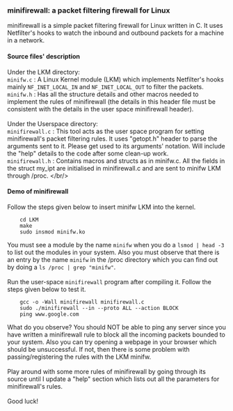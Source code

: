 ### minifirewall: a packet filtering firewall for Linux
minifirewall is a simple packet filtering firewall for Linux written in C. It uses Netfilter's hooks to watch the inbound
and outbound packets for a machine in a network.

#### Source files' description 
Under the LKM directory: <br/>
``minifw.c`` : A Linux Kernel module (LKM) which implements Netfilter's hooks mainly ``NF_INET_LOCAL_IN`` and 
``NF_INET_LOCAL_OUT`` to filter the packets. <br/>
``minifw.h`` : Has all the structure details and other macros needed to implement the rules of minifirewall (the details 
in this header file must be consistent with the details in the user space minifirewall header).
<br/>
<br/>
Under the Userspace directory: <br/>
``minifirewall.c`` : This tool acts as the user space program for setting minifirewall's packet filtering rules. It uses 
"getopt.h" header to parse the arguments sent to it. Please get used to its arguments' notation. Will include the "help" 
details to the code after some clean-up work. <br/>
``minifirewall.h`` : Contains macros and structs as in minifw.c. All the fields in the struct my_ipt are initialised in 
minifirewall.c and are sent to minifw LKM through /proc. </br/> <br/>

#### Demo of minifirewall 
Follow the steps given below to insert minifw LKM into the kernel.

        cd LKM
        make
        sudo insmod minifw.ko
        
You must see a module by the name ``minifw`` when you do a ``lsmod | head -3`` to list out the modules in your system.
Also you must observe that there is an entry by the name ``minifw`` in  the /proc directory which you can find out by doing a 
``ls /proc | grep "minifw"``.
<br/> <br/>
Run the user-space ``minifirewall`` program after compiling it. Follow the steps given below to test it.
        
        gcc -o -Wall minifirewall minifirewall.c
        sudo ./minifirewall --in --proto ALL --action BLOCK
        ping www.google.com

What do you observe? You should NOT be able to ping any server since you have written a minifirewall rule to block all
the incoming packets bounded to your system. Also you can try opening a webpage in your browser which should be 
unsuccessful. If not, then there is some problem with passing/registering the rules with the LKM minifw.
<br/><br/>
Play around with some more rules of minifirewall by going through its source until I update a "help" section which
lists out all the parameters for minifirewall's rules. <br/> <br/>
Good luck!


        



